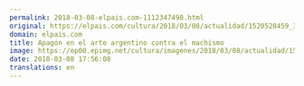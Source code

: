 ```yaml
---
permalink: 2018-03-08-elpais.com-1112347498.html
original: https://elpais.com/cultura/2018/03/08/actualidad/1520528459_321185.html#?ref=rss&format=simple&link=link
domain: elpais.com
title: Apagón en el arte argentino contra el machismo
image: https://ep00.epimg.net/cultura/imagenes/2018/03/08/actualidad/1520528459_321185_1520528610_rrss_normal.jpg
date: 2018-03-08 17:56:08
translations: en
---
```


